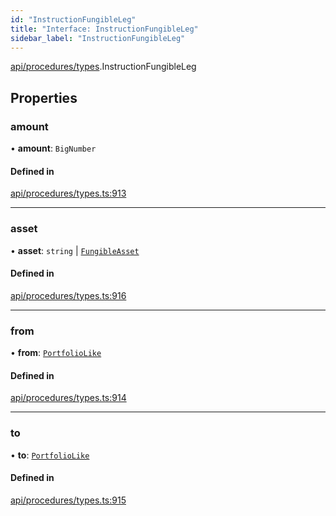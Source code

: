 ```yaml
---
id: "InstructionFungibleLeg"
title: "Interface: InstructionFungibleLeg"
sidebar_label: "InstructionFungibleLeg"
---
```


[api/procedures/types](../../../../../modules/API/Procedures/Types/Types.md).InstructionFungibleLeg

## Properties

### amount

• **amount**: `BigNumber`

#### Defined in

[api/procedures/types.ts:913](https://github.com/PolymeshAssociation/polymesh-sdk/blob/0dbd0ebd0/src/api/procedures/types.ts#L913)

___

### asset

• **asset**: `string` \| [`FungibleAsset`](../../../../../classes/API/Entities/Asset/Fungible/FungibleAsset.md)

#### Defined in

[api/procedures/types.ts:916](https://github.com/PolymeshAssociation/polymesh-sdk/blob/0dbd0ebd0/src/api/procedures/types.ts#L916)

___

### from

• **from**: [`PortfolioLike`](../../../../../modules/API/Entities/Types/Types.md#portfoliolike)

#### Defined in

[api/procedures/types.ts:914](https://github.com/PolymeshAssociation/polymesh-sdk/blob/0dbd0ebd0/src/api/procedures/types.ts#L914)

___

### to

• **to**: [`PortfolioLike`](../../../../../modules/API/Entities/Types/Types.md#portfoliolike)

#### Defined in

[api/procedures/types.ts:915](https://github.com/PolymeshAssociation/polymesh-sdk/blob/0dbd0ebd0/src/api/procedures/types.ts#L915)
